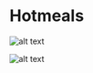 # Hotmeals

![alt text](https://lh3.googleusercontent.com/2-rBNCDczoZ42AsVQnYsKSVuxQEoavAmHEHd6Z77VCoyHsl3bUPZmTwfUzDH1sE8EiPYR8X99A1qzhrStc6VMM10mcHoODaDX5P4NUN0fDzbgK_8quEPHa-etkNr3GowhCUrq0_B0o9WGIDvaNtoKoIPOGZjZ0PxGbKDQ-j3nTgP_9fVkNSljwWwXjR8GLJtYmB6YKRlazscx_muGNvJhDmpXVuGibKBv4XFv8Cu3f120vGKK_ZDCcLvJpvocFRCCxPrEJ9GiPlervHRdS85Pgtgosg_KZMJj6jpr9nEBIoRN5tz6LPiBHY3IOK36tH1Hv2yy8ON-phgsy8T9Hin90vZ8BxwXmFh-zLx0Y5qA6IWHOvbdXshkqi6c02DNJvvzY22Tkbw1G3g-Igtuy_lWEeGEPqe4iALGafYO0JwO7Z8KzTYjLv9ai8lX_GknJsh5hiu7NyDFCH5B3wFKUN4Qcy5mHbWAR8-NAB4oV4fPDyIjwMY3igMzYIV1YxzRR8y_3MavcqoIcXcd11mr5XKtUmZ01scv89ke0R6JLA2iverqbKlsf6vCJnhFb3_RGzEiUoUDJog0oGrtt0MesY-cxBdxDhT1IP997wpGaeX=w533-h947-no)

![alt text](https://lh3.googleusercontent.com/pTSII1ggYoLW0jVTZdkgYln4V_Pc7x2qshHkeQDC6SfqGzw4iQeePJQxlaMe_s4G9zumnutIPTXF9TFw_3xr9QLVINYWNAZnHrCJWODNryWrveH58aWyVjzrJEB103u4nfVCisxfRlbsnSZRcObPNxFhpRwoPKUiLuZ4d1lp00KVt81HzJWvygCDAw0kM1PS2oFBYulgXkh4IIzZezjTiJ_my6jfiNlzTs7px9ZLCCr3NkvV7bBv7KylOXK88BbHJIX4QcdohlBQybihJiEE6isVPtIleywd2XqV7FFfm6I5F9gE_QQ97o4EgSON9FRiDnXW60wlkD37Pb5OpOBMleTXOktEaUgPWmeXqIs0KyFxBJe8RuZ1zjKDh8bU69RlXujzp19VlfpXTLodlmNLCa7rTOHmh54X945HWOSKjddDID0HMzXewEGeFkdVqlgr5ioW-hWtNeu6j9p8ik-DKsYfRjoVDC2anCSmjlRLR0KWlH5cPJrRbtD-TWeC2tC2WTBhVLo0mc_VeuwGdnlpwVZGhQ0wOkqZAiL9APckL3fCfUETWpbT4N6A4BZySPQAjhXKolT_9IasLkrruMpxz3g1yDbVPZYJwWD6Y9EC=w533-h947-no)
